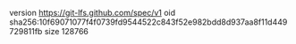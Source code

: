 version https://git-lfs.github.com/spec/v1
oid sha256:10f69071077f4f0739fd9544522c843f52e982bdd8d937aa8f11d449729811fb
size 128766
